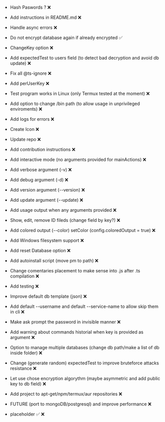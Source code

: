 + Hash Paswords ? ❌
+ Add instructions in README.md ❌
+ Handle async errors ❌
+ Do not encrypt database again if already encrypted ✅
+ ChangeKey option ❌
+ Add expectedTest to users field (to detect bad decryption and avoid db update) ❌
+ Fix all @ts-ignore ❌
+ Add perUserKey ❌
+ Test program works in Linux (only Termux tested at the moment) ❌
+ Add option to change /bin path (to allow usage in unprivileged enviroments) ❌
+ Add logs for errors ❌
+ Create Icon ❌
+ Update repo ❌ 
+ Add contribution instructions ❌
+ Add interactive mode (no arguments provided for mainActions) ❌
+ Add verbose argument (-v) ❌
+ Add debug argument (-d) ❌
+ Add version argument (--version) ❌
+ Add update argument (--update) ❌
+ Add usage output when any arguments provided ❌
+ Show, edit, remove ID fileds (change field by key?) ❌
+ Add colored output (--color) setColor (config.coloredOutput = true) ❌
+ Add Windows filesystem support ❌
+ Add reset Database option ❌
+ Add autoinstall script (move pm to path) ❌
+ Change comentaries placement to make sense into .js after .ts compilation ❌
+ Add testing ❌
+ Improve default db template (json) ❌
+ Add default --username and default --service-name to allow skip them in cli ❌
+ Make ask prompt the password in invisible manner ❌
+ Add warning about commands historial when key is provided as argument ❌
+ Option to manage multiple databases (change db path/make a list of db inside folder) ❌
+ Change (generate random) expectedTest to improve bruteforce attacks resistance ❌
+ Let use chose encryption algorythm (maybe asymmetric and add public key to db field) ❌
+ Add project to apt-get/npm/termux/aur repositories ❌
+ FUTURE (port to mongoDB/postgresql) and improve performance ❌

+ placeholder ✅ ❌

